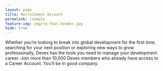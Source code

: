 ```yaml
---
layout: page
title: Recruitment Account
permalink: /sample
feature-img: img/ra-feat-header.jpg
hide: true
---
```



Whether you’re looking to break into global development for the first time, searching for your next position or exploring new ways to grow professionally, Devex has the tools you need to manage your development career. Join more than 10,000 Devex members who already have access to a Career Account. You’ll be in good company.
